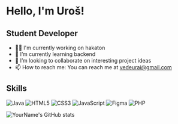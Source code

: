 # Hello, I'm Uroš!

## Student Developer

- 👩‍💻 I'm currently working on hakaton
- 🌱 I’m currently learning backend
- 👯 I’m looking to collaborate on interesting project ideas
- 📫 How to reach me: You can reach me at vedeurai@gmail.com
## Skills

![Java](https://img.shields.io/badge/java-%23ED8B00.svg?&style=for-the-badge&logo=java&logoColor=white)
![HTML5](https://img.shields.io/badge/html5-%23E34F26.svg?&style=for-the-badge&logo=html5&logoColor=white)
![CSS3](https://img.shields.io/badge/css3-%231572B6.svg?&style=for-the-badge&logo=css3&logoColor=white)
![JavaScript](https://img.shields.io/badge/javascript-%23F7DF1E.svg?&style=for-the-badge&logo=javascript&logoColor=black)
![Figma](https://img.shields.io/badge/figma-%23F24E1E.svg?&style=for-the-badge&logo=figma&logoColor=white)
![PHP](https://img.shields.io/badge/php-%23777BB4.svg?&style=for-the-badge&logo=php&logoColor=white)



![YourName's GitHub stats](https://github-readme-stats.vercel.app/api?username=Uros-Katanic&show_icons=true&theme=radical)
